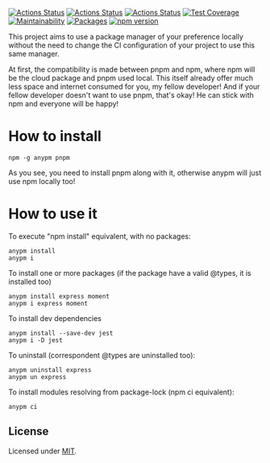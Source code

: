 [![Actions Status](https://github.com/Codibre/anypm/workflows/build/badge.svg)](https://github.com/Codibre/anypm/actions)
[![Actions Status](https://github.com/Codibre/anypm/workflows/test/badge.svg)](https://github.com/Codibre/anypm/actions)
[![Actions Status](https://github.com/Codibre/anypm/workflows/lint/badge.svg)](https://github.com/Codibre/anypm/actions)
[![Test Coverage](https://api.codeclimate.com/v1/badges/9cc84f52db78a270d30c/test_coverage)](https://codeclimate.com/github/Codibre/anypm/test_coverage)
[![Maintainability](https://api.codeclimate.com/v1/badges/9cc84f52db78a270d30c/maintainability)](https://codeclimate.com/github/Codibre/anypm/maintainability)
[![Packages](https://david-dm.org/Codibre/anypm.svg)](https://david-dm.org/Codibre/anypm)
[![npm version](https://badge.fury.io/js/anypm.svg)](https://badge.fury.io/js/anypm)

This project aims to use a package manager of your preference locally without the need to change the CI configuration of your project to use this same manager.

At first, the compatibility is made between pnpm and npm, where npm will be the cloud package and pnpm used local. This itself already offer much less space and internet consumed for you, my fellow developer! And if your fellow developer doesn't want to use pnpm, that's okay! He can stick with npm and everyone will be happy!

# How to install

```
npm -g anypm pnpm
```

As you see, you need to install pnpm along with it, otherwise anypm will just use npm locally too!

# How to use it

To execute "npm install" equivalent, with no packages:

```
anypm install
anypm i
```

To install one or more packages (if the package have a valid @types, it is installed too)
```
anypm install express moment
anypm i express moment
```

To install dev dependencies
```
anypm install --save-dev jest
anypm i -D jest
```

To uninstall (correspondent @types are uninstalled too):

```
anypm uninstall express
anypm un express
```

To install modules resolving from package-lock (npm ci equivalent):

```
anypm ci
```


## License

Licensed under [MIT](https://en.wikipedia.org/wiki/MIT_License).

